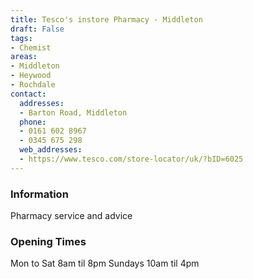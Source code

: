 ```yaml
---
title: Tesco's instore Pharmacy - Middleton
draft: False
tags:
- Chemist
areas:
- Middleton
- Heywood
- Rochdale
contact:
  addresses:
  - Barton Road, Middleton
  phone:
  - 0161 602 8967
  - 0345 675 298
  web_addresses:
  - https://www.tesco.com/store-locator/uk/?bID=6025
---
```


### Information
Pharmacy service and advice

### Opening Times
Mon to Sat  8am til 8pm
Sundays  10am til 4pm